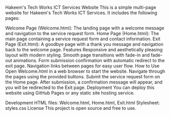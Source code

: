 Hakeem's Tech Works ICT Services Website
This is a simple multi-page website for Hakeem's Tech Works ICT Services. It includes the following pages:

Welcome Page (Welcome.html): The landing page with a welcome message and navigation to the service request form.
Home Page (Home.html): The main page containing a service request form and contact information.
Exit Page (Exit.html): A goodbye page with a thank you message and navigation back to the welcome page.
Features
Responsive and aesthetically pleasing layout with modern styling.
Smooth page transitions with fade-in and fade-out animations.
Form submission confirmation with automatic redirect to the exit page.
Navigation links between pages for easy user flow.
How to Use
Open Welcome.html in a web browser to start the website.
Navigate through the pages using the provided buttons.
Submit the service request form on the Home page.
After submission, a confirmation message will appear, and you will be redirected to the Exit page.
Deployment
You can deploy this website using GitHub Pages or any static site hosting service.

Development
HTML files: Welcome.html, Home.html, Exit.html
Stylesheet: styles.css
License
This project is open source and free to use.

